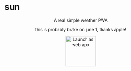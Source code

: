 <h1>sun</h1>
<p align="center">
A real simple weather PWA
</p>
<p align="center">
this is probably brake on june 1, thanks apple!
</p>
<p align="center">
<a href="https://sun.darcylf.me"><img alt="Launch as web app" src="https://cdn.darcylf.me/pwa.png" height="100"></a>
</p>
